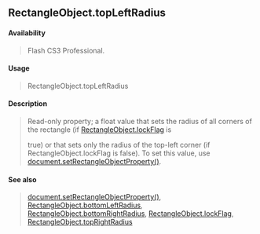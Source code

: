 ## RectangleObject.topLeftRadius

#### Availability

> Flash CS3 Professional.

#### Usage

> RectangleObject.topLeftRadius

#### Description

> Read-only property; a float value that sets the radius of all corners of the rectangle (if [RectangleObject.lockFlag](#_bookmark801) is
>
> true) or that sets only the radius of the top-left corner (if RectangleObject.lockFlag is false). To set this value, use [document.setRectangleObjectProperty()](#_bookmark302).

#### See also

> [document.setRectangleObjectProperty()](#_bookmark302), [RectangleObject.bottomLeftRadius](#_bookmark799), [RectangleObject.bottomRightRadius](#_bookmark800), [RectangleObject.lockFlag](#_bookmark801), [RectangleObject.topRightRadius](#RectangleObject.topRightRadius)

<span id="RectangleObject.topRightRadius" class="anchor"></span>
